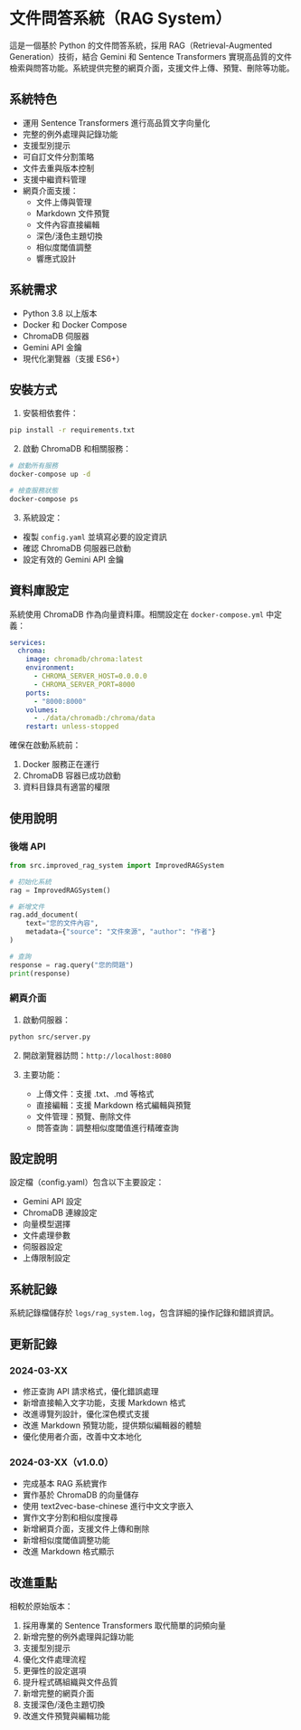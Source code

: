 # 文件問答系統（RAG System）

這是一個基於 Python 的文件問答系統，採用 RAG（Retrieval-Augmented Generation）技術，結合 Gemini 和 Sentence Transformers 實現高品質的文件檢索與問答功能。系統提供完整的網頁介面，支援文件上傳、預覽、刪除等功能。

## 系統特色

- 運用 Sentence Transformers 進行高品質文字向量化
- 完整的例外處理與記錄功能
- 支援型別提示
- 可自訂文件分割策略
- 文件去重與版本控制
- 支援中繼資料管理
- 網頁介面支援：
  - 文件上傳與管理
  - Markdown 文件預覽
  - 文件內容直接編輯
  - 深色/淺色主題切換
  - 相似度閾值調整
  - 響應式設計

## 系統需求

- Python 3.8 以上版本
- Docker 和 Docker Compose
- ChromaDB 伺服器
- Gemini API 金鑰
- 現代化瀏覽器（支援 ES6+）

## 安裝方式

1. 安裝相依套件：
```bash
pip install -r requirements.txt
```

2. 啟動 ChromaDB 和相關服務：
```bash
# 啟動所有服務
docker-compose up -d

# 檢查服務狀態
docker-compose ps
```

3. 系統設定：
- 複製 `config.yaml` 並填寫必要的設定資訊
- 確認 ChromaDB 伺服器已啟動
- 設定有效的 Gemini API 金鑰

## 資料庫設定

系統使用 ChromaDB 作為向量資料庫。相關設定在 `docker-compose.yml` 中定義：

```yaml
services:
  chroma:
    image: chromadb/chroma:latest
    environment:
      - CHROMA_SERVER_HOST=0.0.0.0
      - CHROMA_SERVER_PORT=8000
    ports:
      - "8000:8000"
    volumes:
      - ./data/chromadb:/chroma/data
    restart: unless-stopped
```

確保在啟動系統前：
1. Docker 服務正在運行
2. ChromaDB 容器已成功啟動
3. 資料目錄具有適當的權限

## 使用說明

### 後端 API

```python
from src.improved_rag_system import ImprovedRAGSystem

# 初始化系統
rag = ImprovedRAGSystem()

# 新增文件
rag.add_document(
    text="您的文件內容",
    metadata={"source": "文件來源", "author": "作者"}
)

# 查詢
response = rag.query("您的問題")
print(response)
```

### 網頁介面

1. 啟動伺服器：
```bash
python src/server.py
```

2. 開啟瀏覽器訪問：`http://localhost:8080`

3. 主要功能：
   - 上傳文件：支援 .txt、.md 等格式
   - 直接編輯：支援 Markdown 格式編輯與預覽
   - 文件管理：預覽、刪除文件
   - 問答查詢：調整相似度閾值進行精確查詢

## 設定說明

設定檔（config.yaml）包含以下主要設定：

- Gemini API 設定
- ChromaDB 連線設定
- 向量模型選擇
- 文件處理參數
- 伺服器設定
- 上傳限制設定

## 系統記錄

系統記錄檔儲存於 `logs/rag_system.log`，包含詳細的操作記錄和錯誤資訊。

## 更新記錄

### 2024-03-XX
- 修正查詢 API 請求格式，優化錯誤處理
- 新增直接輸入文字功能，支援 Markdown 格式
- 改進導覽列設計，優化深色模式支援
- 改進 Markdown 預覽功能，提供類似編輯器的體驗
- 優化使用者介面，改善中文本地化

### 2024-03-XX（v1.0.0）
- 完成基本 RAG 系統實作
- 實作基於 ChromaDB 的向量儲存
- 使用 text2vec-base-chinese 進行中文文字嵌入
- 實作文字分割和相似度搜尋
- 新增網頁介面，支援文件上傳和刪除
- 新增相似度閾值調整功能
- 改進 Markdown 格式顯示

## 改進重點

相較於原始版本：

1. 採用專業的 Sentence Transformers 取代簡單的詞頻向量
2. 新增完整的例外處理與記錄功能
3. 支援型別提示
4. 優化文件處理流程
5. 更彈性的設定選項
6. 提升程式碼組織與文件品質
7. 新增完整的網頁介面
8. 支援深色/淺色主題切換
9. 改進文件預覽與編輯功能 